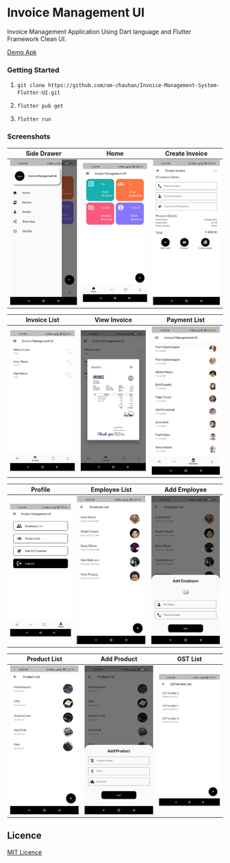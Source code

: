 <!-- @format -->

# Invoice Management UI

Invoice Management Application Using Dart language and Flutter Framework Clean UI.

[Demo Apk](demo_apk/app-release.apk)

### Getting Started

1. `git clone https://github.com/om-chauhan/Invoice-Management-System-Flutter-UI.git`

2. `flutter pub get`

3. `flutter run`

### Screenshots

| Side Drawer                                  | Home                           | Create Invoice                                     |
| -------------------------------------------- | ------------------------------ | -------------------------------------------------- |
| ![Side Drawer](/screenshots/side-drawer.jpg) | ![Home](/screenshots/home.jpg) | ![Create Invoice](/screenshots/create-invoice.jpg) |

| Invoice List                                   | View Invoice                                   | Payment List                                   |
| ---------------------------------------------- | ---------------------------------------------- | ---------------------------------------------- |
| ![Invoice List](/screenshots/invoice-list.jpg) | ![View Invoice](/screenshots/view-invoice.jpg) | ![Payment List](/screenshots/payment-list.jpg) |

| Profile                              | Employee List                                    | Add Employee                                   |
| ------------------------------------ | ------------------------------------------------ | ---------------------------------------------- |
| ![Profile](/screenshots/profile.jpg) | ![Employee List](/screenshots/employee-list.jpg) | ![Add Employee](/screenshots/add-employee.jpg) |

| Product List                                   | Add Product                                  | GST List                               |
| ---------------------------------------------- | -------------------------------------------- | -------------------------------------- |
| ![Product List](/screenshots/product-list.jpg) | ![Add Product](/screenshots/add-product.jpg) | ![GST List](/screenshots/gst-list.jpg) |

<!-- | Add GST                                     |     |     |
| ------------------------------------------- | --- | --- |
| ![Add GST](/screenshots/add-gst.jpg) |     |     | -->

## Licence

[MIT Licence](https://raw.githubusercontent.com/om-chauhan/Invoice-Management-System-Flutter-UI/master/LICENCE)
